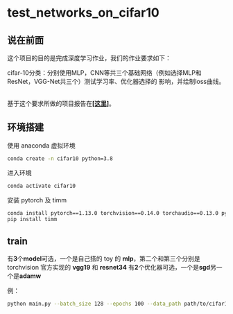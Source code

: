 # test_networks_on_cifar10

## 说在前面
这个项目的目的是完成深度学习作业，我们的作业要求如下：

cifar-10分类：分别使用MLP，CNN等共三个基础网络（例如选择MLP和ResNet，VGG-Net共三个）测试学习率、优化器选择的 影响，并绘制loss曲线。<br><br>

基于这个要求所做的项目报告在[**[这里]**](实验报告.md)。

## 环境搭建
使用 anaconda 虚拟环境
```bash
conda create -n cifar10 python=3.8
```
进入环境
```bash
conda activate cifar10
```
安装 pytorch 及 timm
```bash
conda install pytorch==1.13.0 torchvision==0.14.0 torchaudio==0.13.0 pytorch-cuda=11.7 -c pytorch -c nvidia
pip install timm
```

## train
有**3**个**model**可选，一个是自己搭的 toy 的 **mlp**，第二个和第三个分别是 torchvision 官方实现的 **vgg19** 和 **resnet34**
有**2**个优化器可选，一个是**sgd**另一个是**adamw**

例：
```bash
python main.py --batch_size 128 --epochs 100 --data_path path/to/cifar10 --model mlp --opt sgd --lr 5e-4
```
